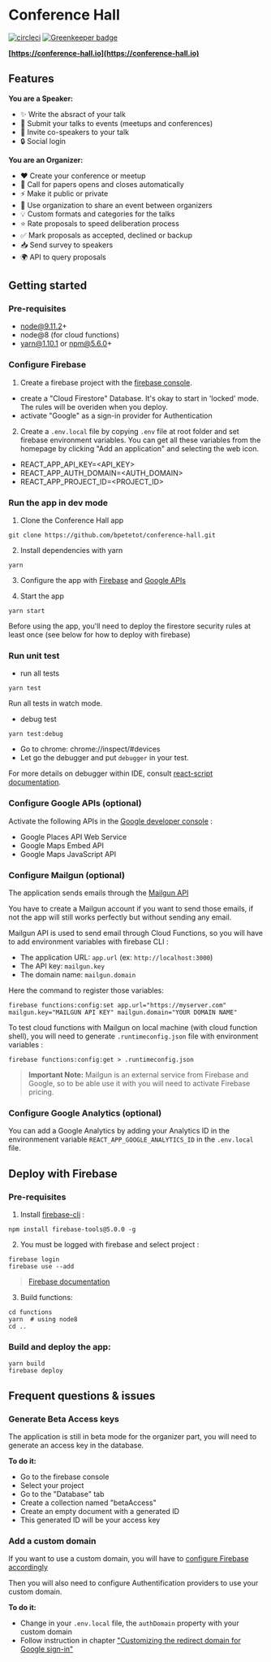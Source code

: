 # Conference Hall

[![circleci](https://circleci.com/gh/bpetetot/conference-hall.svg?style=shield)](https://circleci.com/gh/bpetetot/conference-hall)
[![Greenkeeper badge](https://badges.greenkeeper.io/bpetetot/conference-hall.svg)](https://greenkeeper.io/)

**[https://conference-hall.io](https://conference-hall.io)**

## Features

**You are a Speaker:**
- ✨ Write the absract of your talk
- 🚀 Submit your talks to events (meetups and conferences)
- 🤝 Invite co-speakers to your talk
- 🔒 Social login

**You are an Organizer:**
- ❤️ Create your conference or meetup
- 📣 Call for papers opens and closes automatically
- ⚡️ Make it public or private
- 👥 Use organization to share an event between organizers
- 💡 Custom formats and categories for the talks
- ⭐️ Rate proposals to speed deliberation process
- ✅ Mark proposals as accepted, declined or backup
- 📥 Send survey to speakers
- 🌍 API to query proposals

## Getting started

### Pre-requisites

* node@9.11.2+
* node@8 (for cloud functions)
* yarn@1.10.1 or npm@5.6.0+

### Configure Firebase

1. Create a firebase project with the [firebase console](https://console.firebase.google.com).

  * create a "Cloud Firestore" Database. It's okay to start in 'locked' mode. The rules will be overiden when you deploy.
  * activate "Google" as a sign-in provider for Authentication

2. Create a `.env.local` file by copying `.env` file at root folder and set firebase environment variables. You can get all these variables from the homepage by clicking "Add an application" and selecting the web icon.

  * REACT_APP_API_KEY=<API_KEY>
  * REACT_APP_AUTH_DOMAIN=<AUTH_DOMAIN>
  * REACT_APP_PROJECT_ID=<PROJECT_ID>

### Run the app in dev mode

1. Clone the Conference Hall app

```
git clone https://github.com/bpetetot/conference-hall.git
```

2. Install dependencies with yarn

```
yarn
```

3. Configure the app with [Firebase](#configure-firebase) and [Google APIs](#configure-google-apis)

4. Start the app

```
yarn start
```

Before using the app, you'll need to deploy the firestore security rules at least once (see below for how to deploy with firebase)

### Run unit test

* run all tests
```
yarn test
```
Run all tests in watch mode.
* debug test
```
yarn test:debug
```
* Go to chrome: chrome://inspect/#devices
* Let go the debugger and put `debugger` in your test.

For more details on debugger within IDE, consult [react-script documentation](https://github.com/facebook/create-react-app/blob/ed5c48c81b2139b4414810e1efe917e04c96ee8d/packages/react-scripts/template/README.md#debugging-tests-in-chrome).

### Configure Google APIs (optional)

Activate the following APIs in the [Google developer console](https://console.developers.google.com/apis) :

* Google Places API Web Service
* Google Maps Embed API
* Google Maps JavaScript API

### Configure Mailgun (optional)

The application sends emails through the [Mailgun API](https://www.mailgun.com/)

You have to create a Mailgun account if you want to send those emails, if not the app will still works perfectly but without sending any email.

Mailgun API is used to send email through Cloud Functions, so you will have to add environment variables with firebase CLI :
* The application URL: `app.url` (ex: `http://localhost:3000`)
* The API key: `mailgun.key`
* The domain name: `mailgun.domain`

Here the command to register those variables:

```
firebase functions:config:set app.url="https://myserver.com" mailgun.key="MAILGUN API KEY" mailgun.domain="YOUR DOMAIN NAME"
```

To test cloud functions with Mailgun on local machine (with cloud function shell), you will need to generate `.runtimeconfig.json` file with environment variables :

```
firebase functions:config:get > .runtimeconfig.json
```

> **Important Note:** Mailgun is an external service from Firebase and Google, so to be able use it with you will need to activate Firebase pricing.

### Configure Google Analytics (optional)

You can add a Google Analytics by adding your Analytics ID in the environmenent variable `REACT_APP_GOOGLE_ANALYTICS_ID` in the `.env.local` file.

## Deploy with Firebase

### Pre-requisites

1. Install [firebase-cli](https://firebase.google.com/docs/cli/) :

```
npm install firebase-tools@5.0.0 -g
```

2. You must be logged with firebase and select project :

```
firebase login
firebase use --add
```

> [Firebase documentation](https://firebase.google.com/docs/web)

3. Build functions:

```
cd functions
yarn  # using node8
cd ..
```

### Build and deploy the app:

```
yarn build
firebase deploy
```

## Frequent questions & issues

### Generate Beta Access keys

The application is still in beta mode for the organizer part, you will need to generate an access key in the database.

**To do it:**
- Go to the firebase console
- Select your project
- Go to the "Database" tab
- Create a collection named "betaAccess"
- Create an empty document with a generated ID
- This generated ID will be your access key

### Add a custom domain

If you want to use a custom domain, you will have to [configure Firebase accordingly](https://firebase.google.com/docs/hosting/custom-domain)

Then you will also need to configure Authentification providers to use your custom domain.

**To do it:**
- Change in your `.env.local` file, the `authDomain` property with your custom domain
- Follow instruction in chapter ["Customizing the redirect domain for Google sign-in"](https://firebase.google.com/docs/auth/web/google-signin)
